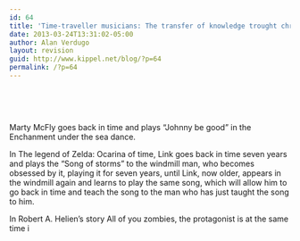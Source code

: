 ```yaml
---
id: 64
title: 'Time-traveller musicians: The transfer of knowledge trought chronological displacement.'
date: 2013-03-24T13:31:02-05:00
author: Alan Verdugo
layout: revision
guid: http://www.kippel.net/blog/?p=64
permalink: /?p=64
---
```

&nbsp;

&nbsp;

Marty McFly goes back in time and plays &#8220;Johnny be good&#8221; in the Enchanment under the sea dance.

In The legend of Zelda: Ocarina of time, Link goes back in time seven years and plays the &#8220;Song of storms&#8221; to the windmill man, who becomes obsessed by it, playing it for seven years, until Link, now older, appears in the windmill again and learns to play the same song, which will allow him to go back in time and teach the song to the man who has just taught the song to him.

In Robert A. Helien&#8217;s story All of you zombies, the protagonist is at the same time i